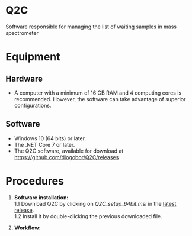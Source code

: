 # Q2C
Software responsible for managing the list of waiting samples in mass spectrometer

# Equipment
## Hardware
- A computer with a minimum of 16 GB RAM and 4 computing cores is recommended.  However, the software can take advantage of superior configurations.

## Software
-	Windows 10 (64 bits) or later.
-	The .NET Core 7 or later.
-	The Q2C software, available for download at https://github.com/diogobor/Q2C/releases

# Procedures

1. **Software installation:**<br/>
  1.1 Download Q2C by clicking on <i>Q2C_setup_64bit.msi</i> in the [latest release](https://github.com/diogobor/Q2C/releases/).
  <br/>1.2 Install it by double-clicking the previous downloaded file.

1. **Workflow:**<br/>
